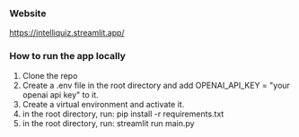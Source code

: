 ### Website

https://intelliquiz.streamlit.app/

### How to run the app locally

1. Clone the repo
2. Create a .env file in the root directory and add OPENAI_API_KEY = "your openai api key" to it.
3. Create a virtual environment and activate it.
4. in the root directory, run: pip install -r requirements.txt
5. in the root directory, run: streamlit run main.py
